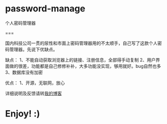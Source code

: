 # password-manage
个人密码管理器

===

国内科技公司一贯的尿性和市面上密码管理器用的不太顺手，自己写了这款个人密码管理器。先说下优缺点。

缺点：
	1、不能自动获取浏览器上的链接、注册信息，全部得手动复制
	2、用户界面做的很差，功能都是自己修修补补，大多功能没实现，够用就好。bug自然也多
	3、数据库没有加密

优点：
	1、开源，无联网，放心
  
  
  
  详细说明及反馈请转[我的博客](http://blog.c1ker.top/2018/02/24/个人密码管理器/)


# Enjoy! :)
